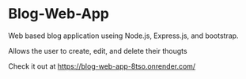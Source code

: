 # Blog-Web-App

Web based blog application useing Node.js, Express.js, and bootstrap.

Allows the user to create, edit, and delete their thougts

Check it out at https://blog-web-app-8tso.onrender.com/
